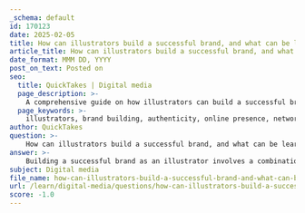 ```yaml
---
_schema: default
id: 170123
date: 2025-02-05
title: How can illustrators build a successful brand, and what can be learned from case studies of notable illustrators?
article_title: How can illustrators build a successful brand, and what can be learned from case studies of notable illustrators?
date_format: MMM DD, YYYY
post_on_text: Posted on
seo:
  title: QuickTakes | Digital media
  page_description: >-
    A comprehensive guide on how illustrators can build a successful brand by leveraging authenticity, online presence, networking, and learning from notable case studies in the industry.
  page_keywords: >-
    illustrators, brand building, authenticity, online presence, networking, collaboration, brand strategy, case studies, notable illustrators, persistence, adaptability, sharing knowledge
author: QuickTakes
question: >-
    How can illustrators build a successful brand, and what can be learned from case studies of notable illustrators?
answer: >-
    Building a successful brand as an illustrator involves a combination of strategic planning, consistent effort, and leveraging various platforms to showcase your work. Here are some key strategies and insights drawn from the gathered information:\n\n1. **Authenticity and Consistency**: Being real and consistent in your branding is crucial. This means presenting a cohesive image across all platforms, whether it's your website, social media, or portfolio. Consistency helps in building recognition and trust with your audience.\n\n2. **Effective Online Presence**: Utilize social media and online platforms to showcase your talents. Regularly posting your work, engaging with followers, and sharing behind-the-scenes content can attract the right clients and opportunities. A strong online presence can significantly enhance your visibility in the competitive illustration market.\n\n3. **Networking and Collaboration**: Engaging with fellow creatives, industry professionals, and potential clients is vital. Networking can open doors to new opportunities and collaborations that can enhance your brand. Participating in community events, workshops, or online forums can help you connect with others in the industry.\n\n4. **Brand Strategy**: Developing a brand strategy that includes visual elements like a logo, color scheme, and typography can improve recognition. This strategy should reflect your unique style and the message you want to convey through your work.\n\n5. **Learning from Notable Illustrators**: Case studies of successful illustrators can provide valuable lessons. For instance, Wanda Gág's ability to blend storytelling with captivating visuals in her children's books showcases the importance of narrative in illustration. Similarly, the meticulous detail in Da Vinci's work highlights the value of skill and curiosity in artistic development.\n\n6. **Persistence and Adaptability**: Success in illustration often requires persistence. Many successful illustrators emphasize the importance of resilience in the face of rejection or missed opportunities. Learning to adapt and move forward is essential for long-term success.\n\n7. **Sharing Knowledge**: Consider starting a blog or newsletter to share insights, tips, and experiences with other artists. This not only positions you as an authority in your field but also helps build a community around your brand.\n\n8. **Case Studies and Real-World Examples**: Analyzing case studies, such as those involving illustrators who have collaborated with high-profile brands, can provide practical insights into effective branding strategies and the creative process.\n\nIn conclusion, building a successful brand as an illustrator requires a multifaceted approach that includes authenticity, strategic online presence, networking, and learning from the experiences of others. By applying these principles and continuously evolving your brand, you can create a lasting impact in the illustration industry.
subject: Digital media
file_name: how-can-illustrators-build-a-successful-brand-and-what-can-be-learned-from-case-studies-of-notable-illustrators.md
url: /learn/digital-media/questions/how-can-illustrators-build-a-successful-brand-and-what-can-be-learned-from-case-studies-of-notable-illustrators
score: -1.0
---
```


&nbsp;